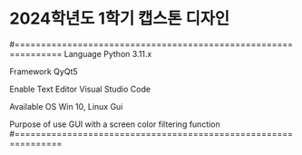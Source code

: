 # 2024학년도 1학기 캡스톤 디자인

#===============================================================
Language            Python 3.11.x

Framework           QyQt5

Enable Text Editor  Visual Studio Code

Available OS        Win 10, Linux Gui

Purpose of use      GUI with a screen color filtering function
#===============================================================